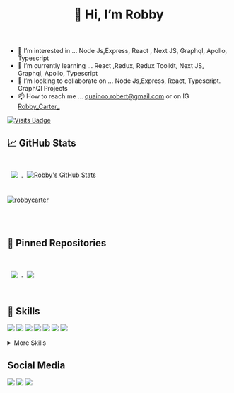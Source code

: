 

<h1 align="center" style="text-align: center;margin: 25px 50px"> 👋 Hi, I’m Robby </h1>
<br>
  
- 👀 I’m interested in ... Node Js,Express, React , Next JS, Graphql, Apollo, Typescript
- 🌱 I’m currently learning ... React ,Redux, Redux Toolkit, Next JS, Graphql, Apollo, Typescript
- 💞️ I’m looking to collaborate on ... Node Js,Express, React, Typescript. GraphQl Projects
- 📫 How to reach me ... quainoo.robert@gmail.com or on IG [Robby_Carter_](https://www.instagram.com/robby_carter_/)

[![Visits Badge](https://badges.pufler.dev/visits/robbycarter/robbycarter)](https://badges.pufler.dev)

## &#x1f4c8; GitHub Stats

<br>

<a href="https://github.com/robbycarter">
  <img align="center" style="margin:0.5rem" src="https://github-readme-stats.vercel.app/api/top-langs/?username=robbycarter&hide=html,css&show_icons=true&line_height=27&count_private=true&theme=dark&title_color=ffffff&text_color=c9cacc" />
</a>

<a href="https://github.com/robbycarter">
  <img align="center" style="margin:0.5rem" src="https://github-readme-stats.vercel.app/api?username=robbycarter&show_icons=true&line_height=27&count_private=true&theme=dark&title_color=ffffff&text_color=c9cacc" alt="Robby's GitHub Stats" />
</a>

<br>
<br>
<p align="left"> <a href="https://github.com/ryo-ma/github-profile-trophy"><img src="https://github-profile-trophy.vercel.app/?username=robbycarter&no-bg=true&margin-w=15&theme=onedark" alt="robbycarter" /></a> </p>

<br>
<br>


## 📌 Pinned Repositories

<br>

<a href="https://github.com/robbycarter/aws-s3-uploader">
  <img align="center" style="margin:1rem 0.5rem" src="https://github-readme-stats.vercel.app/api/pin/?username=robbycarter&repo=aws-s3-uploader&title_color=ffffff&text_color=c9cacc&icon_color=4AB197&bg_color=1A2B34" />
</a>

<a href="https://github.com/robbycarter/RPG_Character_Customization">
  <img align="center" style="margin:0.5rem" src="https://github-readme-stats.vercel.app/api/pin/?username=robbycarter&repo=RPG_Character_Customization&title_color=ffffff&text_color=c9cacc&icon_color=4AB197&bg_color=1A2B34" />
</a>

<br>
<br>


## 💼 Skills

![](https://img.shields.io/badge/Code-NodeJs-informational?style=flat&logo=nodedotjs&logoColor=white&color=4AB197)
![](https://img.shields.io/badge/Code-Express-informational?style=flat&logo=express&logoColor=white&color=4AB197)
![](https://img.shields.io/badge/Code-React-informational?style=flat&logo=react&logoColor=white&color=4AB197)
![](https://img.shields.io/badge/Code-Redux-informational?style=flat&logo=Redux&logoColor=white&color=4AB197)
![](https://img.shields.io/badge/Code-JavaScript-informational?style=flat&logo=JavaScript&logoColor=white&color=4AB197)
![](https://img.shields.io/badge/Code-TypeScript-informational?style=flat&logo=TypeScript&logoColor=white&color=4AB197)
![](https://img.shields.io/badge/Tools-MongoDB-informational?style=flat&logo=MongoDB&logoColor=white&color=4AB197)

<details>
<summary>More Skills</summary>
<br>

![](https://img.shields.io/badge/Style-CSS-informational?style=flat&logo=css3&logoColor=white&color=4AB197)
![](https://img.shields.io/badge/Style-Tailwind-informational?style=flat&logo=Tailwind-CSS&logoColor=white&color=4AB197)
  
![](https://img.shields.io/badge/Test-Jest-informational?style=flat&logo=jest&logoColor=white&color=4AB197)
<br>

![](https://img.shields.io/badge/Tools-PM2-informational?style=flat&logo=pm2&logoColor=white&color=4AB197)
![](https://img.shields.io/badge/Tools-NGINX-informational?style=flat&logo=nginx&logoColor=white&color=4AB197)
![](https://img.shields.io/badge/Tools-NPM-informational?style=flat&logo=npm&logoColor=white&color=4AB197)
![](https://img.shields.io/badge/Tools-Postman-informational?style=flat&logo=Postman&logoColor=white&color=4AB197)
![](https://img.shields.io/badge/Tools-AdobeXD-informational?style=flat&logo=Adobe-XD&logoColor=white&color=4AB197)
![](https://img.shields.io/badge/Tools-GitHub-informational?style=flat&logo=GitHub&logoColor=white&color=4AB197)
![](https://img.shields.io/badge/Tools-GitLab-informational?style=flat&logo=GitLab&logoColor=white&color=4AB197)
![](https://img.shields.io/badge/Tools-Bitbucket-informational?style=flat&logo=Bitbucket&logoColor=white&color=4AB197)
![](https://img.shields.io/badge/Tools-Jira-informational?style=flat&logo=Jira-Software&logoColor=white&color=4AB197)
 </details>
 
 
<h2> Social Media </h2>
  <a href="https://www.instagram.com/robby_carter_/" target="_blank"><img src="https://img.shields.io/badge/-Instagram-%23E4405F?style=for-the-badge&logo=instagram&logoColor=white" target="_blank"></a>
  <a href = "mailto:quainoo.robert@gmail.com"><img src="https://img.shields.io/badge/-Gmail-%23333?style=for-the-badge&logo=gmail&logoColor=white" target="_blank"></a>
<!--   <a href="https://www.youtube.com/channel/UCZu1MPrSOiX0iDQOdoORUzg" target="_blank"><img src="https://img.shields.io/badge/YouTube-FF0000?style=for-the-badge&logo=youtube&logoColor=white" target="_blank"></a> -->
  <a href="https://www.linkedin.com/in/robert-quainoo-076704b8/" target="_blank"><img src="https://img.shields.io/badge/-LinkedIn-%230077B5?style=for-the-badge&logo=linkedin&logoColor=white" target="_blank"></a> 
<!--   <a href="https://discord.gg/vB4enSWqdy" target="_blank"><img src="https://img.shields.io/badge/Discord-7289DA?style=for-the-badge&logo=discord&logoColor=white" target="_blank"></a>  -->
<!---
robbycarter/robbycarter is a ✨ special ✨ repository because its `README.md` (this file) appears on your GitHub profile.
You can click the Preview link to take a look at your changes.
--->
